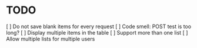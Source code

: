 # TODO

[ ] Do not save blank items for every request
[ ] Code smell: POST test is too long?
[ ] Display multiple items in the table
[ ] Support more than one list
[ ] Allow multiple lists for multiple users